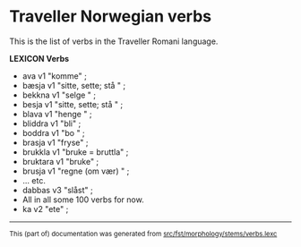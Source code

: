 # Traveller Norwegian verbs
This is the list of verbs in the Traveller Romani language.

**LEXICON Verbs**

* ava v1 "komme" ;
* bæsja v1 "sitte, sette; stå " ;
* bekkna v1 "selge " ;
* besja v1 "sitte, sette; stå " ;
* blava v1 "henge " ;
* bliddra v1 "bli" ;
* boddra v1 "bo " ;
* brasja v1 "fryse" ;
* brukkla v1 "bruke = bruttla" ;
* bruktara v1 "bruke" ;
* brusja v1 "regne (om vær) " ;
* ... etc.
* dabbas v3 "slåst" ;
* All in all some 100 verbs for now.
* ka v2 "ete" ;

* * *

<small>This (part of) documentation was generated from [src/fst/morphology/stems/verbs.lexc](https://github.com/giellalt/lang-rmg/blob/main/src/fst/morphology/stems/verbs.lexc)</small>
